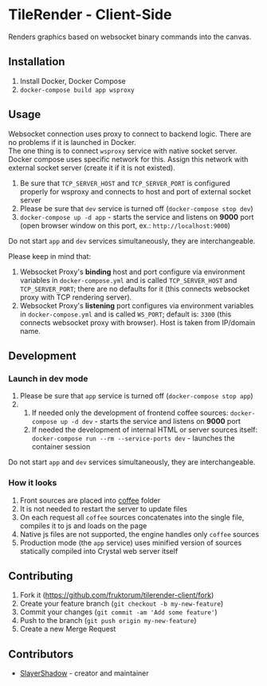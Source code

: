 # TileRender - Client-Side

Renders graphics based on websocket binary commands into the canvas.

## Installation

1. Install Docker, Docker Compose
2. `docker-compose build app wsproxy`

## Usage

Websocket connection uses proxy to connect to backend logic. There are no problems if it is launched in Docker.<br/>
The one thing is to connect `wsproxy` service with native socket server. Docker compose uses specific network for this. Assign this network with external socket server (create it if it is not existed).

1. Be sure that `TCP_SERVER_HOST` and `TCP_SERVER_PORT` is configured properly for wsproxy and connects to host and port of external socket server
2. Please be sure that `dev` service is turned off (`docker-compose stop dev`)
3. `docker-compose up -d app` - starts the service and listens on **9000** port (open browser window on this port, ex.: `http://localhost:9000`)

Do not start `app` and `dev` services simultaneously, they are interchangeable.

Please keep in mind that:

1. Websocket Proxy's **binding** host and port configure via environment variables in `docker-compose.yml` and is called `TCP_SERVER_HOST` and `TCP_SERVER_PORT`; there are no defaults for it (this connects websocket proxy with TCP rendering server).
2. Websocket Proxy's **listening** port configures via environment variables in `docker-compose.yml` and is called `WS_PORT`; default is: `3300` (this connects websocket proxy with browser). Host is taken from IP/domain name.

## Development

### Launch in dev mode

1. Please be sure that `app` service is turned off (`docker-compose stop app`)
2.
   1. If needed only the development of frontend coffee sources: `docker-compose up -d dev` - starts the service and listens on **9000** port
   2. If needed the development of internal HTML or server sources itself: `docker-compose run --rm --service-ports dev` - launches the container session

Do not start `app` and `dev` services simultaneously, they are interchangeable.

### How it looks

1. Front sources are placed into [coffee](assets/scripts/coffee) folder
2. It is not needed to restart the server to update files
3. On each request all `coffee` sources concatenates into the single file, compiles it to js and loads on the page
4. Native js files are not supported, the engine handles only `coffee` sources
5. Production mode (the `app` service) uses minified version of sources statically compiled into Crystal web server itself

## Contributing

1. Fork it (<https://github.com/fruktorum/tilerender-client/fork>)
2. Create your feature branch (`git checkout -b my-new-feature`)
3. Commit your changes (`git commit -am 'Add some feature'`)
4. Push to the branch (`git push origin my-new-feature`)
5. Create a new Merge Request

## Contributors

- [SlayerShadow](https://github.com/SlayerShadow) - creator and maintainer
